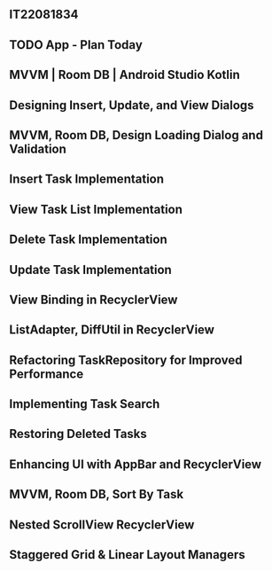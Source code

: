 ## IT22081834 
## TODO App - Plan Today 
## MVVM | Room DB | Android Studio Kotlin
## Designing Insert, Update, and View Dialogs
## MVVM, Room DB, Design Loading Dialog and Validation
## Insert Task Implementation
## View Task List Implementation
## Delete Task Implementation
## Update Task Implementation
## View Binding in RecyclerView
## ListAdapter, DiffUtil in RecyclerView
## Refactoring TaskRepository for Improved Performance
## Implementing Task Search
## Restoring Deleted Tasks
## Enhancing UI with AppBar and RecyclerView
## MVVM, Room DB, Sort By Task
## Nested ScrollView RecyclerView
## Staggered Grid & Linear Layout Managers

